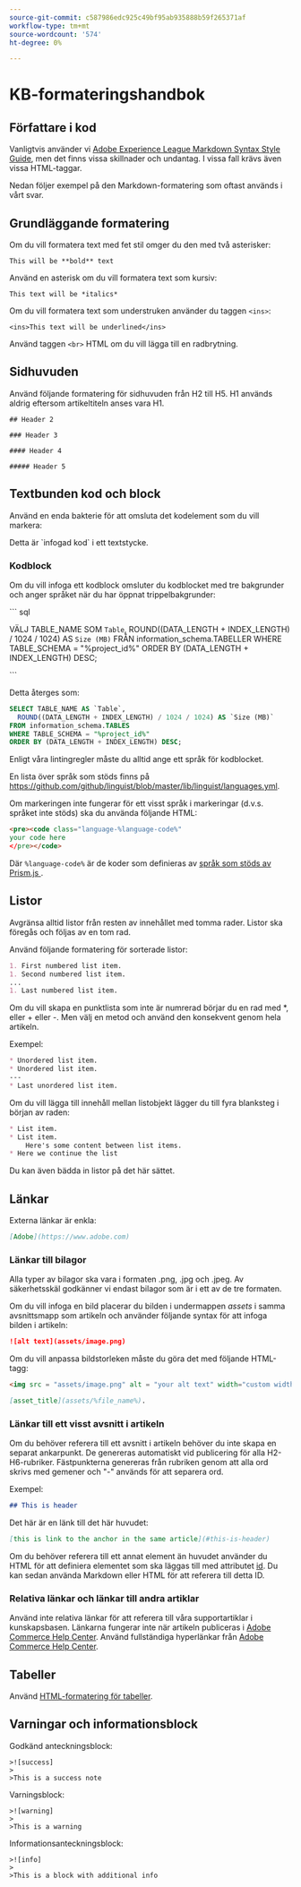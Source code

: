 ```yaml
---
source-git-commit: c587986edc925c49bf95ab935888b59f265371af
workflow-type: tm+mt
source-wordcount: '574'
ht-degree: 0%

---
```

# KB-formateringshandbok

## Författare i kod

Vanligtvis använder vi [Adobe Experience League Markdown Syntax Style Guide](https://experienceleague.adobe.com/docs/authoring-guide-exl/using/markdown/syntax-style-guide.html?lang=en), men det finns vissa skillnader och undantag. I vissa fall krävs även vissa HTML-taggar.

Nedan följer exempel på den Markdown-formatering som oftast används i vårt svar.

## Grundläggande formatering

Om du vill formatera text med fet stil omger du den med två asterisker:

`This will be **bold** text`

Använd en asterisk om du vill formatera text som kursiv:

`This text will be *italics*`

Om du vill formatera text som understruken använder du taggen `<ins>`:

`<ins>This text will be underlined</ins>`

Använd taggen `<br>` HTML om du vill lägga till en radbrytning.


## Sidhuvuden

Använd följande formatering för sidhuvuden från H2 till H5. H1 används aldrig eftersom artikeltiteln anses vara H1.

`## Header 2 `

`### Header 3 `

`#### Header 4`

`##### Header 5`

## Textbunden kod och block

Använd en enda bakterie för att omsluta det kodelement som du vill markera:

Detta är \`infogad kod\` i ett textstycke.

### Kodblock

Om du vill infoga ett kodblock omsluter du kodblocket med tre bakgrunder och anger språket när du har öppnat trippelbakgrunder:

\`\`\` sql

VÄLJ TABLE_NAME SOM `Table`,
ROUND((DATA_LENGTH + INDEX_LENGTH) / 1024 / 1024) AS `Size (MB)`
FRÅN information_schema.TABELLER
WHERE TABLE_SCHEMA = &quot;%project_id%&quot;
ORDER BY (DATA_LENGTH + INDEX_LENGTH) DESC;

\`\`\`

Detta återges som:

```sql
SELECT TABLE_NAME AS `Table`,
  ROUND((DATA_LENGTH + INDEX_LENGTH) / 1024 / 1024) AS `Size (MB)`
FROM information_schema.TABLES
WHERE TABLE_SCHEMA = "%project_id%"
ORDER BY (DATA_LENGTH + INDEX_LENGTH) DESC;
```

Enligt våra lintingregler måste du alltid ange ett språk för kodblocket.

En lista över språk som stöds finns på https://github.com/github/linguist/blob/master/lib/linguist/languages.yml.

Om markeringen inte fungerar för ett visst språk i markeringar (d.v.s. språket inte stöds) ska du använda följande HTML:

```html
<pre><code class="language-%language-code%"
your code here
</pre></code>
```

Där ``%language-code%`` är de koder som definieras av [språk som stöds av Prism.js ](https://prismjs.com/#supported-languages).

## Listor

Avgränsa alltid listor från resten av innehållet med tomma rader. Listor ska föregås och följas av en tom rad.

Använd följande formatering för sorterade listor:

```markdown
1. First numbered list item.
1. Second numbered list item.
...
1. Last numbered list item.
```

Om du vill skapa en punktlista som inte är numrerad börjar du en rad med *, eller + eller -. Men välj en metod och använd den konsekvent genom hela artikeln.

Exempel:

```markdown
* Unordered list item.
* Unordered list item.
---
* Last unordered list item.
```

Om du vill lägga till innehåll mellan listobjekt lägger du till fyra blanksteg i början av raden:

```markdown
* List item.
* List item.
    Here's some content between list items.
* Here we continue the list
```

Du kan även bädda in listor på det här sättet.

## Länkar

Externa länkar är enkla:

```markdown
[Adobe](https://www.adobe.com)
```

### Länkar till bilagor

Alla typer av bilagor ska vara i formaten .png, .jpg och .jpeg. Av säkerhetsskäl godkänner vi endast bilagor som är i ett av de tre formaten.

Om du vill infoga en bild placerar du bilden i undermappen *assets* i samma avsnittsmapp som artikeln och använder följande syntax för att infoga bilden i artikeln:

```markdown
![alt text](assets/image.png)
```

Om du vill anpassa bildstorleken måste du göra det med följande HTML-tagg:

```html
<img src = "assets/image.png" alt = "your alt text" width="custom width, ex: 250px">
```

```markdown
[asset_title](assets/%file_name%).
```

### Länkar till ett visst avsnitt i artikeln

Om du behöver referera till ett avsnitt i artikeln behöver du inte skapa en separat ankarpunkt. De genereras automatiskt vid publicering för alla H2-H6-rubriker. Fästpunkterna genereras från rubriken genom att alla ord skrivs med gemener och &quot;-&quot; används för att separera ord.

Exempel:

```markdown
## This is header
```

Det här är en länk till det här huvudet:

```markdown
[this is link to the anchor in the same article](#this-is-header)
```

Om du behöver referera till ett annat element än huvudet använder du HTML för att definiera elementet som ska läggas till med attributet [id](https://www.w3schools.com/html/html_id.asp). Du kan sedan använda Markdown eller HTML för att referera till detta ID.

### Relativa länkar och länkar till andra artiklar

Använd inte relativa länkar för att referera till våra supportartiklar i kunskapsbasen. Länkarna fungerar inte när artikeln publiceras i [Adobe Commerce Help Center](https://support.magento.com/hc/en-us).
Använd fullständiga hyperlänkar från [Adobe Commerce Help Center](https://support.magento.com/hc/en-us).


## Tabeller

Använd [HTML-formatering för tabeller](https://www.w3schools.com/html/html_tables.asp).


## Varningar och informationsblock

Godkänd anteckningsblock:

```
>![success]
>
>This is a success note
```

Varningsblock:

```
>![warning]
>
>This is a warning
```

Informationsanteckningsblock:

```
>![info]
>
>This is a block with additional info
```
